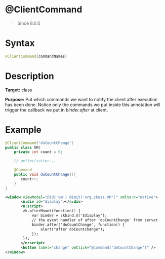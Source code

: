 # @ClientCommand
> Since 8.0.0

Syntax
======

``` java
@ClientCommand(commandNames)
```

Description
===========

**Target:** class

**Purpose:** Put which commands we want to notify the client after execution has been done. Notice only the commands we put inside this annotation will trigger the callback we put in *binder.after* at client.

Example
=======

``` java
@ClientCommand("doCountChange")
public class VM{
    private int count = 0;

    // getter/setter...

    @Command
    public void doCountChange(){
       count++;
    }
}
```

```xml
<window viewModel="@id('vm') @init('org.zkoss.VM')" xmlns:n="native">
       <n:div id="display"></n:div>
       <n:script>
       	zk.afterMount(function() {
			var binder = zkbind.$('$display');
			// the event handler of after 'doCountChange' from server
			binder.after('doCountChange', function() {
				alert("after doCountChange");
			});
		});
       </n:script>
       <button label="change" onClick="@command('doCountChange')" />
</window>
```


